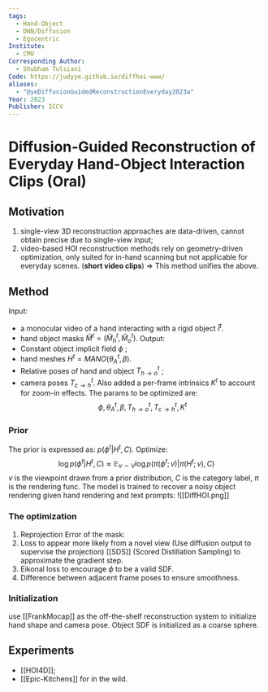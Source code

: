 ```yaml
---
tags:
  - Hand-Object
  - DNN/Diffusion
  - Egocentric
Institute:
  - CMU
Corresponding Author:
  - Shubham Tulsiani
Code: https://judyye.github.io/diffhoi-www/
aliases:
  - "@yeDiffusionGuidedReconstructionEveryday2023a"
Year: 2023
Publisher: ICCV
---
```

# Diffusion-Guided Reconstruction of Everyday Hand-Object Interaction Clips (Oral)
## Motivation
1. single-view 3D reconstruction approaches are data-driven, cannot obtain precise due to single-view input;
2. video-based HOI reconstruction methods rely on geometry-driven optimization, only suited for in-hand scanning but not applicable for everyday scenes. (**short video clips**)
=> This method unifies the above.

## Method
Input:
* a monocular video of a hand interacting with a rigid object $\hat{I}^t$.
* hand object masks $\hat{M}^t = (\hat{M}_h^t, \hat{M}_o^t)$.
Output:
* Constant object implicit field $\phi$ ;
* hand meshes $H^t = MANO(\theta_A^t, \beta)$.
* Relative poses of hand and object $T^t_{h\rightarrow o}$ ;
* camera poses $T^t_{c\rightarrow h}$.
Also added a per-frame intrinsics $K^t$ to account for zoom-in effects.
The params to be optimized are:
$$\phi, \theta_A^t, \beta, T^t_{h\rightarrow o}, T^t_{c\rightarrow h}, K^t$$
### Prior
The prior is expressed as: $p(\phi^t|H^t, C)$. Optimize:
$$\log p(\phi^t|H^t, C)\approx \mathbb{E}_{v\sim V}\log p(\pi (\phi^t; v)|\pi(H^t;v), C)$$
$v$ is the viewpoint drawn from a prior distribution, $C$ is the category label, $\pi$ is the rendering func.
The model is trained to recover a noisy object rendering given hand rendering and text prompts:
![[DiffHOI.png]]
### The optimization
1. Reprojection Error of the mask: 
2. Loss to appear more likely from a novel view (Use diffusion output to supervise the projection) [[SDS]] (Scored Distillation Sampling) to approximate the gradient step. 
3. Eikonal loss to encourage $\phi$ to be a valid SDF.
4. Difference between adjacent frame poses to ensure smoothness.
### Initialization
use [[FrankMocap]] as the off-the-shelf reconstruction system to initialize hand shape and camera pose. Object SDF is initialized as a coarse sphere.
## Experiments
* [[HOI4D]];
* [[Epic-Kitchens]] for in the wild.